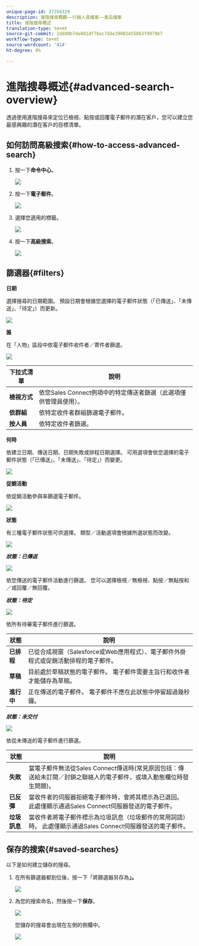 ```yaml
---
unique-page-id: 37356329
description: 進階搜尋概觀——行銷人員檔案——產品檔案
title: 進階搜尋概述
translation-type: tm+mt
source-git-commit: 1dd80b7de801df78ac7dde39002455063f9979b7
workflow-type: tm+mt
source-wordcount: '414'
ht-degree: 0%

---
```



# 進階搜尋概述{#advanced-search-overview}

透過使用進階搜尋來定位已檢視、點按或回覆電子郵件的潛在客戶，您可以建立您最感興趣的潛在客戶的目標清單。

## 如何訪問高級搜索{#how-to-access-advanced-search}

1. 按一下&#x200B;**命令中心**。

   ![](assets/one.png)

1. 按一下&#x200B;**電子郵件**。

   ![](assets/two.png)

1. 選擇您適用的標籤。

   ![](assets/three.png)

1. 按一下&#x200B;**高級搜索**。

   ![](assets/four.png)

## 篩選器{#filters}

**日期**

選擇搜尋的日期範圍。 預設日期會根據您選擇的電子郵件狀態（「已傳送」、「未傳送」、「待定」）而更新。

![](assets/date.png)

**誰**

在「人物」區段中依電子郵件收件者／寄件者篩選。

![](assets/who.png)

| 下拉式清單 | 說明 |
|---|---|
| **檢視方式** | 依您Sales Connect例項中的特定傳送者篩選（此選項僅供管理員使用）。 |
| **依群組** | 依特定收件者群組篩選電子郵件。 |
| **按人員** | 依特定收件者篩選。 |

**何時**

依建立日期、傳送日期、日期失敗或排程日期選擇。 可用選項會依您選擇的電子郵件狀態（「已傳送」、「未傳送」、「待定」）而變更。

![](assets/when.png)

**促銷活動**

依促銷活動參與率篩選電子郵件。

![](assets/campaigns.png)

**狀態**

有三種電子郵件狀態可供選擇。 類型／活動選項會根據所選狀態而改變。

![](assets/status.png)

***狀態：已傳送***

![](assets/status-sent.png)

依您傳送的電子郵件活動進行篩選。 您可以選擇檢視／無檢視、點按／無點按和／或回覆／無回覆。

***狀態：待定***

![](assets/status-pending.png)

依所有待審電子郵件進行篩選。

| 狀態 | 說明 |
|---|---|
| **已排程** | 已從合成視窗（Salesforce或Web應用程式）、電子郵件外掛程式或促銷活動排程的電子郵件。 |
| **草稿** | 目前處於草稿狀態的電子郵件。 電子郵件需要主旨行和收件者才能儲存為草稿。 |
| **進行中** | 正在傳送的電子郵件。 電子郵件不應在此狀態中停留超過幾秒鐘。 |

***狀態：未交付***

![](assets/status-undelivered.png)

依從未傳送的電子郵件進行篩選。

| 狀態 | 說明 |
|---|---|
| **失敗** | 當電子郵件無法從Sales Connect傳送時(常見原因包括：傳送給未訂閱／封鎖之聯絡人的電子郵件，或填入動態欄位時發生問題)。 |
| **已反彈** | 當收件者的伺服器拒絕電子郵件時，會將其標示為已退回。 此處僅顯示通過Sales Connect伺服器發送的電子郵件。 |
| **垃圾訊息** | 當收件者將電子郵件標示為垃圾訊息（垃圾郵件的常用詞語）時。 此處僅顯示通過Sales Connect伺服器發送的電子郵件。 |

## 保存的搜索{#saved-searches}

以下是如何建立儲存的搜尋。

1. 在所有篩選器都到位後，按一下「將篩選器另存為&#x200B;**」。**

   ![](assets/save-search-1.png)

1. 為您的搜索命名，然後按一下&#x200B;**保存**。

   ![](assets/save-search-2.png)

   您儲存的搜尋會出現在左側的側欄中。

   ![](assets/advanced-search-overview-15.png)
